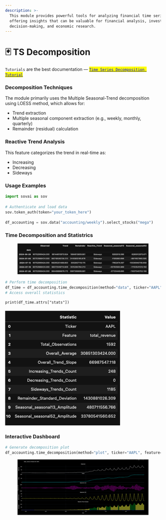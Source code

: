 ```yaml
---
description: >-
  This module provides powerful tools for analyzing financial time series data,
  offering insights that can be valuable for financial analysis, investment
  decision-making, and economic research.
---
```


# 🃏 TS Decomposition

`Tutorials` are the best documentation — [<mark style="color:blue;">`Time Series Decomposition Tutorial`</mark>](https://colab.research.google.com/github/sovai-research/sovai-public/blob/main/notebooks/computational/Decomposition%20Notebook.ipynb)

### Decomposition Techniques

The module primarily uses the Multiple Seasonal-Trend decomposition using LOESS method, which allows for:

* Trend extraction
* Multiple seasonal component extraction (e.g., weekly, monthly, quarterly)
* Remainder (residual) calculation

### Reactive Trend Analysis

This feature categorizes the trend in real-time as:

* Increasing
* Decreasing
* Sideways

### Usage Examples

```python
import sovai as sov

# Authenticate and load data
sov.token_auth(token="your_token_here")

df_accounting = sov.data("accounting/weekly").select_stocks("mega")
```

### Time Decomposition and Statistrics

<figure><img src="../.gitbook/assets/image (88).png" alt=""><figcaption></figcaption></figure>

```python
# Perform time decomposition
df_time = df_accounting.time_decomposition(method="data", ticker="AAPL", feature="total_revenue")
# Access overall statistics
```

```
print(df_time.attrs["stats"])
```

#### ![](<../.gitbook/assets/image (78).png>)

### Interactive Dashboard

```python
# Generate decomposition plot
df_accounting.time_decomposition(method="plot", ticker="AAPL", feature="total_revenue")
```

<figure><img src="../.gitbook/assets/image (89).png" alt=""><figcaption></figcaption></figure>
